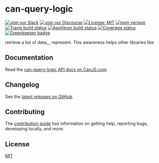 # can-query-logic

[![Join our Slack](https://img.shields.io/badge/slack-join%20chat-611f69.svg)](https://www.bitovi.com/community/slack?utm_source=badge&utm_medium=badge&utm_campaign=pr-badge&utm_content=badge)
[![Join our Discourse](https://img.shields.io/discourse/https/forums.bitovi.com/posts.svg)](https://forums.bitovi.com/?utm_source=badge&utm_medium=badge&utm_campaign=pr-badge&utm_content=badge)
[![License: MIT](https://img.shields.io/badge/license-MIT-blue.svg)](https://github.com/canjs/can-query-logic/blob/master/LICENSE)
[![npm version](https://badge.fury.io/js/can-query-logic.svg)](https://www.npmjs.com/package/can-query-logic)
[![Travis build status](https://travis-ci.org/canjs/can-query-logic.svg?branch=master)](https://travis-ci.org/canjs/can-query-logic)
[![AppVeyor build status](https://ci.appveyor.com/api/projects/status/github/canjs/can-query-logic?branch=master&svg=true)](https://ci.appveyor.com/project/matthewp/can-query-logic)
[![Coverage status](https://coveralls.io/repos/github/canjs/can-query-logic/badge.svg?branch=master)](https://coveralls.io/github/canjs/can-query-logic?branch=master)
[![Greenkeeper badge](https://badges.greenkeeper.io/canjs/can-query-logic.svg)](https://greenkeeper.io/)

retrieve a list of data__ represent.  This awareness helps other libraries like

## Documentation

Read the [can-query-logic API docs on CanJS.com](https://canjs.com/doc/can-query-logic.html).

## Changelog

See the [latest releases on GitHub](https://github.com/canjs/can-query-logic/releases).

## Contributing

The [contribution guide](https://github.com/canjs/can-query-logic/blob/master/CONTRIBUTING.md) has information on getting help, reporting bugs, developing locally, and more.

## License

[MIT](https://github.com/canjs/can-query-logic/blob/master/LICENSE)
